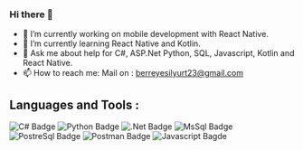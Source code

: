 ### Hi there 👋


- 🔭 I’m currently working on mobile development with React Native.
- 🌱 I’m currently learning React Native and Kotlin.
- 💬 Ask me about help for C#, ASP.Net Python, SQL, Javascript, Kotlin and React Native.
- 📫 How to reach me: Mail on : berreyesilyurt23@gmail.com

## Languages and Tools :

![C# Badge](https://img.shields.io/badge/C%23-239120?style=for-the-badge&logo=c-sharp&logoColor=white)
![Python Badge](	https://img.shields.io/badge/Python-FFD43B?style=for-the-badge&logo=python&logoColor=blue)
![.Net Badge](https://img.shields.io/badge/.NET-512BD4?style=for-the-badge&logo=dotnet&logoColor=white)
![MsSql Badge](https://img.shields.io/badge/Microsoft%20SQL%20Server-CC2927?style=for-the-badge&logo=microsoft%20sql%20server&logoColor=white)
![PostreSql Badge](https://img.shields.io/badge/PostgreSQL-316192?style=for-the-badge&logo=postgresql&logoColor=white)
![Postman Badge](https://img.shields.io/badge/Postman-FF6C37?style=for-the-badge&logo=Postman&logoColor=white)
![Javascript Bagde](https://img.shields.io/badge/JavaScript-323330?style=for-the-badge&logo=javascript&logoColor=F7DF1E)



